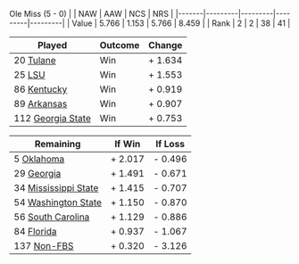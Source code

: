 Ole Miss (5 - 0)
|       |   NAW   |   AAW   |   NCS   |   NRS   |
|-------|---------|---------|---------|---------|
| Value |   5.766 |   1.153 |   5.766 |   8.459 |
| Rank  |       2 |       2 |      38 |      41 |

| Played                    | Outcome    |  Change  |
|---------------------------|------------|----------|
|  20 [Tulane                ](Tulane.md)| Win        | +  1.634 |
|  25 [LSU                   ](LSU.md)| Win        | +  1.553 |
|  86 [Kentucky              ](Kentucky.md)| Win        | +  0.919 |
|  89 [Arkansas              ](Arkansas.md)| Win        | +  0.907 |
| 112 [Georgia State         ](GeorgiaState.md)| Win        | +  0.753 |

| Remaining                 |  If Win  |  If Loss |
|---------------------------|----------|----------|
|   5 [Oklahoma              ](Oklahoma.md)| +  2.017 | -  0.496 |
|  29 [Georgia               ](Georgia.md)| +  1.491 | -  0.671 |
|  34 [Mississippi State     ](MississippiState.md)| +  1.415 | -  0.707 |
|  54 [Washington State      ](WashingtonState.md)| +  1.150 | -  0.870 |
|  56 [South Carolina        ](SouthCarolina.md)| +  1.129 | -  0.886 |
|  84 [Florida               ](Florida.md)| +  0.937 | -  1.067 |
| 137 [Non-FBS               ](NonFBS.md)| +  0.320 | -  3.126 |


